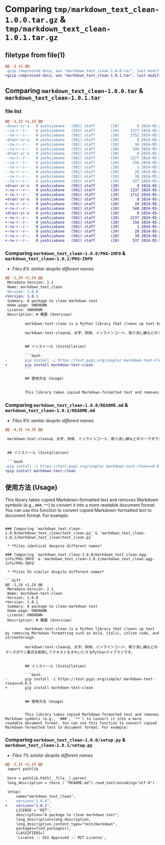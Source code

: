 # Comparing `tmp/markdown_text_clean-1.0.0.tar.gz` & `tmp/markdown_text_clean-1.0.1.tar.gz`

## filetype from file(1)

```diff
@@ -1 +1 @@
-gzip compressed data, was "markdown_text_clean-1.0.0.tar", last modified: Thu May 23 02:38:23 2024, max compression
+gzip compressed data, was "markdown_text_clean-1.0.1.tar", last modified: Thu May 23 02:40:59 2024, max compression
```

## Comparing `markdown_text_clean-1.0.0.tar` & `markdown_text_clean-1.0.1.tar`

### file list

```diff
@@ -1,13 +1,13 @@
-drwxr-xr-x   0 yoshiiakane   (501) staff       (20)        0 2024-05-23 02:38:23.561260 markdown_text_clean-1.0.0/
--rw-r--r--   0 yoshiiakane   (501) staff       (20)     2277 2024-05-23 02:38:23.560923 markdown_text_clean-1.0.0/PKG-INFO
--rw-r--r--   0 yoshiiakane   (501) staff       (20)     1752 2024-05-23 02:33:36.000000 markdown_text_clean-1.0.0/README.md
-drwxr-xr-x   0 yoshiiakane   (501) staff       (20)        0 2024-05-23 02:38:23.541128 markdown_text_clean-1.0.0/markdown_text_clean/
--rw-r--r--   0 yoshiiakane   (501) staff       (20)       34 2024-05-22 15:41:03.000000 markdown_text_clean-1.0.0/markdown_text_clean/__init__.py
--rw-r--r--   0 yoshiiakane   (501) staff       (20)      540 2024-05-22 15:40:51.000000 markdown_text_clean-1.0.0/markdown_text_clean/text_clean.py
-drwxr-xr-x   0 yoshiiakane   (501) staff       (20)        0 2024-05-23 02:38:23.560282 markdown_text_clean-1.0.0/markdown_text_clean.egg-info/
--rw-r--r--   0 yoshiiakane   (501) staff       (20)     2277 2024-05-23 02:38:23.000000 markdown_text_clean-1.0.0/markdown_text_clean.egg-info/PKG-INFO
--rw-r--r--   0 yoshiiakane   (501) staff       (20)      256 2024-05-23 02:38:23.000000 markdown_text_clean-1.0.0/markdown_text_clean.egg-info/SOURCES.txt
--rw-r--r--   0 yoshiiakane   (501) staff       (20)        1 2024-05-23 02:38:23.000000 markdown_text_clean-1.0.0/markdown_text_clean.egg-info/dependency_links.txt
--rw-r--r--   0 yoshiiakane   (501) staff       (20)       20 2024-05-23 02:38:23.000000 markdown_text_clean-1.0.0/markdown_text_clean.egg-info/top_level.txt
--rw-r--r--   0 yoshiiakane   (501) staff       (20)       38 2024-05-23 02:38:23.561365 markdown_text_clean-1.0.0/setup.cfg
--rw-r--r--   0 yoshiiakane   (501) staff       (20)      537 2024-05-23 02:33:59.000000 markdown_text_clean-1.0.0/setup.py
+drwxr-xr-x   0 yoshiiakane   (501) staff       (20)        0 2024-05-23 02:40:59.701770 markdown_text_clean-1.0.1/
+-rw-r--r--   0 yoshiiakane   (501) staff       (20)     2237 2024-05-23 02:40:59.701555 markdown_text_clean-1.0.1/PKG-INFO
+-rw-r--r--   0 yoshiiakane   (501) staff       (20)     1712 2024-05-23 02:40:31.000000 markdown_text_clean-1.0.1/README.md
+drwxr-xr-x   0 yoshiiakane   (501) staff       (20)        0 2024-05-23 02:40:59.698279 markdown_text_clean-1.0.1/markdown_text_clean/
+-rw-r--r--   0 yoshiiakane   (501) staff       (20)       34 2024-05-22 15:41:03.000000 markdown_text_clean-1.0.1/markdown_text_clean/__init__.py
+-rw-r--r--   0 yoshiiakane   (501) staff       (20)      540 2024-05-22 15:40:51.000000 markdown_text_clean-1.0.1/markdown_text_clean/text_clean.py
+drwxr-xr-x   0 yoshiiakane   (501) staff       (20)        0 2024-05-23 02:40:59.701195 markdown_text_clean-1.0.1/markdown_text_clean.egg-info/
+-rw-r--r--   0 yoshiiakane   (501) staff       (20)     2237 2024-05-23 02:40:59.000000 markdown_text_clean-1.0.1/markdown_text_clean.egg-info/PKG-INFO
+-rw-r--r--   0 yoshiiakane   (501) staff       (20)      256 2024-05-23 02:40:59.000000 markdown_text_clean-1.0.1/markdown_text_clean.egg-info/SOURCES.txt
+-rw-r--r--   0 yoshiiakane   (501) staff       (20)        1 2024-05-23 02:40:59.000000 markdown_text_clean-1.0.1/markdown_text_clean.egg-info/dependency_links.txt
+-rw-r--r--   0 yoshiiakane   (501) staff       (20)       20 2024-05-23 02:40:59.000000 markdown_text_clean-1.0.1/markdown_text_clean.egg-info/top_level.txt
+-rw-r--r--   0 yoshiiakane   (501) staff       (20)       38 2024-05-23 02:40:59.701852 markdown_text_clean-1.0.1/setup.cfg
+-rw-r--r--   0 yoshiiakane   (501) staff       (20)      537 2024-05-23 02:40:56.000000 markdown_text_clean-1.0.1/setup.py
```

### Comparing `markdown_text_clean-1.0.0/PKG-INFO` & `markdown_text_clean-1.0.1/PKG-INFO`

 * *Files 8% similar despite different names*

```diff
@@ -1,24 +1,24 @@
 Metadata-Version: 2.1
 Name: markdown_text_clean
-Version: 1.0.0
+Version: 1.0.1
 Summary: A package to clean markdown text
 Home-page: UNKNOWN
 License: UNKNOWN
 Description: # 概要 (Overview)
         
         markdown-text-clean is a Python library that cleans up text by removing Markdown formatting such as bold, italic, inline code, and strikethrough.
         
         markdown-text-cleanは、太字、斜体、インラインコード、取り消し線などのマークダウン書式を削除してテキストをきれいにするPythonライブラリです。
         
         
         ## インストール (Installation)
         
         ```bash
-        pip install -i https://test.pypi.org/simple/ markdown-text-clean==0.8.5
+        pip install markdown-text-clean
         ```
         
         ## 使用方法 (Usage)
         
         
         This library takes copied Markdown-formatted text and removes Markdown symbols (e.g., `###`, `**`) to convert it into a more readable document format. You can use this function to convert copied Markdown-formatted text to document format. For example:
```

### Comparing `markdown_text_clean-1.0.0/README.md` & `markdown_text_clean-1.0.1/README.md`

 * *Files 9% similar despite different names*

```diff
@@ -4,15 +4,15 @@
 
 markdown-text-cleanは、太字、斜体、インラインコード、取り消し線などのマークダウン書式を削除してテキストをきれいにするPythonライブラリです。
 
 
 ## インストール (Installation)
 
 ```bash
-pip install -i https://test.pypi.org/simple/ markdown-text-clean==0.8.5
+pip install markdown-text-clean
 ```
 
 ## 使用方法 (Usage)
 
 
 This library takes copied Markdown-formatted text and removes Markdown symbols (e.g., `###`, `**`) to convert it into a more readable document format. You can use this function to convert copied Markdown-formatted text to document format. For example:
```

### Comparing `markdown_text_clean-1.0.0/markdown_text_clean/text_clean.py` & `markdown_text_clean-1.0.1/markdown_text_clean/text_clean.py`

 * *Files identical despite different names*

### Comparing `markdown_text_clean-1.0.0/markdown_text_clean.egg-info/PKG-INFO` & `markdown_text_clean-1.0.1/markdown_text_clean.egg-info/PKG-INFO`

 * *Files 5% similar despite different names*

```diff
@@ -1,24 +1,24 @@
 Metadata-Version: 2.1
 Name: markdown-text-clean
-Version: 1.0.0
+Version: 1.0.1
 Summary: A package to clean markdown text
 Home-page: UNKNOWN
 License: UNKNOWN
 Description: # 概要 (Overview)
         
         markdown-text-clean is a Python library that cleans up text by removing Markdown formatting such as bold, italic, inline code, and strikethrough.
         
         markdown-text-cleanは、太字、斜体、インラインコード、取り消し線などのマークダウン書式を削除してテキストをきれいにするPythonライブラリです。
         
         
         ## インストール (Installation)
         
         ```bash
-        pip install -i https://test.pypi.org/simple/ markdown-text-clean==0.8.5
+        pip install markdown-text-clean
         ```
         
         ## 使用方法 (Usage)
         
         
         This library takes copied Markdown-formatted text and removes Markdown symbols (e.g., `###`, `**`) to convert it into a more readable document format. You can use this function to convert copied Markdown-formatted text to document format. For example:
```

### Comparing `markdown_text_clean-1.0.0/setup.py` & `markdown_text_clean-1.0.1/setup.py`

 * *Files 1% similar despite different names*

```diff
@@ -2,15 +2,15 @@
 import pathlib
 
 here = pathlib.Path(__file__).parent
 long_description = (here / "README.md").read_text(encoding="utf-8")
 
 setup(
     name="markdown_text_clean",
-    version="1.0.0",
+    version="1.0.1",
     LICENSE = 'MIT',
     description="A package to clean markdown text",
     long_description=long_description,
     long_description_content_type="text/markdown", 
     packages=find_packages(),
     CLASSIFIERS=[
     'License :: OSI Approved :: MIT License',
```

